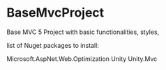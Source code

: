 # BaseMvcProject
Base MVC 5 Project with basic functionalities, styles, 

list of Nuget packages to install:


Microsoft.AspNet.Web.Optimization
Unity
Unity.Mvc
